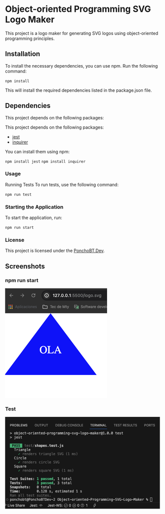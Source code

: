 # Object-oriented Programming SVG Logo Maker
This project is a logo maker for generating SVG logos using object-oriented programming principles.

## Installation
To install the necessary dependencies, you can use npm. Run the following command:

`npm install`

This will install the required dependencies listed in the package.json file.

## Dependencies
This project depends on the following packages:

This project depends on the following packages:
- [jest](https://www.npmjs.com/package/jest)
- [inquirer](https://www.npmjs.com/package/inquirer/v/8.2.4)


You can install them using npm:

`npm install jest`
`npm install inquirer`

### Usage
Running Tests
To run tests, use the following command:

`npm run test`

### Starting the Application
To start the application, run:

`npm run start`


### License
This project is licensed under the [PonchoBT.Dev](LICENSE).


## Screenshots

### npm run start
![Screenshot](/images/svg.png)
### Test
![Screenshot](/images/test.png)